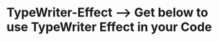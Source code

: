# TypeWriter-Effect --> Get below to use TypeWriter Effect in your Code </hr>
 <script src="https://cdn.jsdelivr.net/gh/DJ-InfinityCoder/TypeWriter-Effect/typewriter.js" 
    targetElementId="targetElementId"  // comment:--> use any one of class or ID for costomize div if you use in placr of <div id="typewriter"></div>
    targetElementClass="targetElementClass" // remove comment after read for running of code 
    sentences='[
            "Hello, World!",
            "This is a typewriting effect.",
            "You can add more sentences here.",
            "Make sure they are interesting!",
            "And they will appear one after another."
    ]' 
    color="blue" 
    typingSpeed="100" 
    eraseSpeed="50" 
    delayBeforeErasing="1500" 
    delayBeforeTypingNext="500"
    fontSize="28px" 
    fontWeight="bold" 
    fontStyle="italic" 
    fontFamily="Arial, sans-serif">
    </script>
